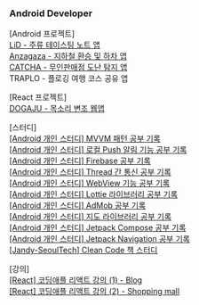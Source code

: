 ### Android Developer

[Android 프로젝트]  
[LiD - 주류 테이스팅 노트 앱](https://github.com/zzoaJW/Lid)  
[Anzagaza - 지하철 환승 및 하차 앱](https://github.com/zzoaJW/Anzagaza)  
[CATCHA - 무인판매점 도난 탐지 앱](https://blog.naver.com/zoooa16/222910734173)  
TRAPLO - 플로깅 여행 코스 공유 앱  

[React 프로젝트]  
[DOGAJU - 목소리 변조 웹앱](https://github.com/zzoaJW/dogaju)  

[스터디]  
[[Android 개인 스터디] MVVM 패턴 공부 기록](https://github.com/zzoaJW/MvvmTest)  
[[Android 개인 스터디] 로컬 Push 알림 기능 공부 기록](https://github.com/zzoaJW/PushAlarmTest)  
[[Android 개인 스터디] Firebase 공부 기록](https://github.com/zzoaJW/FbTest)  
[[Android 개인 스터디] Thread 간 통신 공부 기록](https://blog.naver.com/zoooa16/222977637010)  
[[Android 개인 스터디] WebView 기능 공부 기록](https://github.com/zzoaJW/WebViewTest)  
[[Android 개인 스터디] Lottie 라이브러리 공부 기록](https://github.com/zzoaJW/LottieTest)  
[[Android 개인 스터디] AdMob 공부 기록](https://blog.naver.com/zoooa16/222978704404)  
[[Android 개인 스터디] 지도 라이브러리 공부 기록](https://github.com/zzoaJW/MapTest)  
[[Android 개인 스터디] Jetpack Compose 공부 기록](https://github.com/zzoaJW/ComposeTest)  
[[Android 개인 스터디] Jetpack Navigation 공부 기록](https://github.com/zzoaJW/NavigationTest)  
[[Jandy-SeoulTech] Clean Code 책 스터디](https://github.com/Jandy-SeoulTech/Clean_Code_Study)  

[강의]  
[[React] 코딩애플 리액트 강의 (1) - Blog](https://github.com/zzoaJW/cablog)  
[[React] 코딩애플 리액트 강의 (2) - Shopping mall](https://github.com/zzoaJW/chshop)



<!--
**zzoaJW/zzoaJW** is a ✨ _special_ ✨ repository because its `README.md` (this file) appears on your GitHub profile.

Here are some ideas to get you started:

- 🔭 I’m currently working on ...
- 🌱 I’m currently learning ...
- 👯 I’m looking to collaborate on ...
- 🤔 I’m looking for help with ...
- 💬 Ask me about ...
- 📫 How to reach me: ...
- 😄 Pronouns: ...
- ⚡ Fun fact: ...
-->

